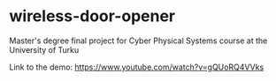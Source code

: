 # wireless-door-opener
Master's degree final project for Cyber Physical Systems course at the University of Turku

Link to the demo:
https://www.youtube.com/watch?v=gQUoRQ4VVks
